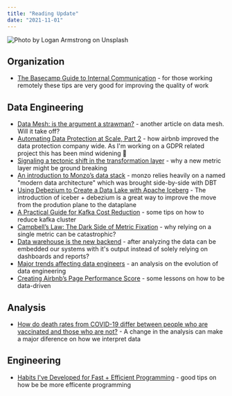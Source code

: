```yaml
---
title: "Reading Update"
date: "2021-11-01"
---
```


![Photo by Logan Armstrong on Unsplash](./barcelona.jpeg)

## Organization

- [The Basecamp Guide to Internal Communication](https://basecamp.com/guides/how-we-communicate?utm_source=pocket_mylist) - for those working remotely these tips are very good for improving the quality of work

## Data Engineering

- [Data Mesh: is the argument a strawman?](https://scribe.rip/slalom-data-analytics/data-mesh-is-the-argument-a-strawman-3cffaf55ce5e?utm_source=pocket_mylist) - another article on data mesh. Will it take off?
- [Automating Data Protection at Scale, Part 2](https://scribe.rip/airbnb-engineering/automating-data-protection-at-scale-part-2-c2b8d2068216?utm_source=pocket_mylist) - how airbnb improved the data protection company wide. As I'm working on a GDPR related project this has been mind widening 🙂
- [Signaling a tectonic shift in the transformation layer](https://robertyi.substack.com/p/signaling-a-tectonic-shift-in-the?utm_source=pocket_mylist) - why a new metric layer might be ground breaking
- [An introduction to Monzo’s data stack](https://scribe.rip/data-monzo/an-introduction-to-monzos-data-stack-827ae531bc99?utm_source=pocket_mylist) - monzo relies heavily on a named "modern data architecture" which was brought side-by-side with DBT
- [Using Debezium to Create a Data Lake with Apache Iceberg](https://debezium.io/blog/2021/10/20/using-debezium-create-data-lake-with-apache-iceberg/) - The introduction of iceber + debezium is a great way to improve the move from the prodution plane to the dataplane
- [A Practical Guide for Kafka Cost Reduction](https://leevs.dev/kafka-cost-reduction/?utm_source=pocket_mylist) - some tips on how to reduce kafka cluster
- [Campbell’s Law: The Dark Side of Metric Fixation](https://www.nngroup.com/articles/campbells-law/?utm_source=pocket_mylist) - why relying on a single metric can be catastrophic?
- [Data warehouse is the new backend](https://pchase.substack.com/p/thenewbackend?utm_source=pocket_mylist) - after analyzing the data can be embedded our systems with it's output instead of solely relying on dashboards and reports?
- [Major trends affecting data engineers](https://preset.io/blog/reshaping-data-engineering/?utm_source=pocket_mylist) - an analysis on the evolution of data engineering
- [Creating Airbnb’s Page Performance Score](https://scribe.rip/airbnb-engineering/creating-airbnbs-page-performance-score-5f664be0936?utm_source=pocket_mylist) - some lessons on how to be data-driven

## Analysis

- [How do death rates from COVID-19 differ between people who are vaccinated and those who are not?](https://ourworldindata.org/covid-deaths-by-vaccination?utm_source=pocket_mylist) - A change in the analysis can make a major diference on how we interpret data

## Engineering

- [Habits I've Developed for Fast + Efficient Programming](https://cprimozic.net/blog/programming-speed-strategies/?utm_source=pocket_mylist) - good tips on how be be more efficente programming
